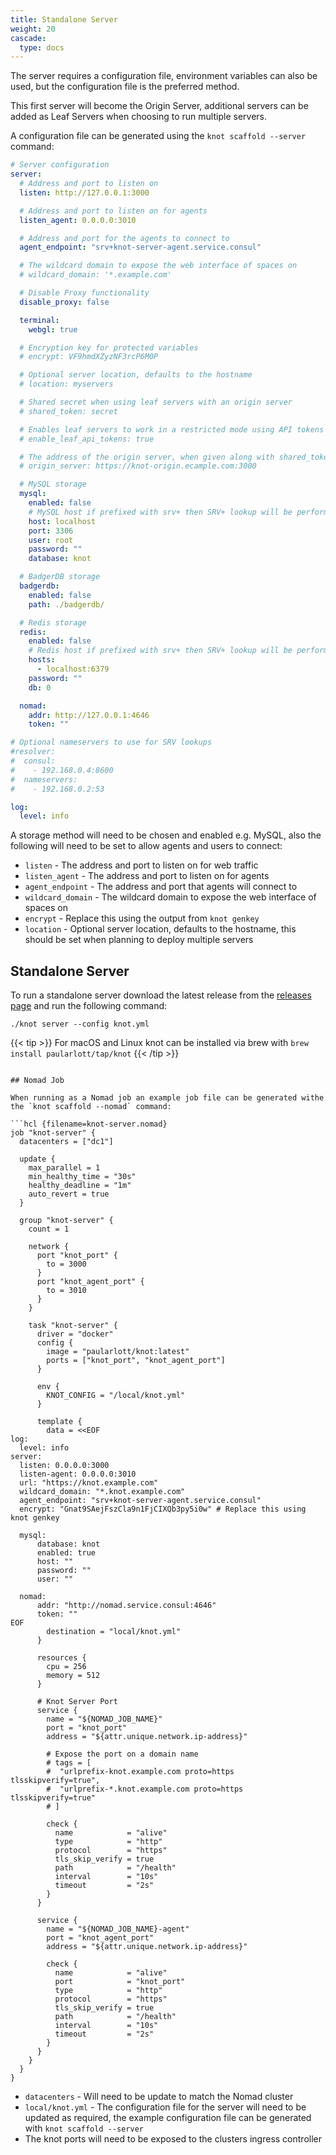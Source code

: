 ```yaml
---
title: Standalone Server
weight: 20
cascade:
  type: docs
---
```


The server requires a configuration file, environment variables can also be used, but the configuration file is the preferred method.

This first server will become the Origin Server, additional servers can be added as Leaf Servers when choosing to run multiple servers.

A configuration file can be generated using the `knot scaffold --server` command:

```yaml {filename=knot.yaml}
# Server configuration
server:
  # Address and port to listen on
  listen: http://127.0.0.1:3000

  # Address and port to listen on for agents
  listen_agent: 0.0.0.0:3010

  # Address and port for the agents to connect to
  agent_endpoint: "srv+knot-server-agent.service.consul"

  # The wildcard domain to expose the web interface of spaces on
  # wildcard_domain: '*.example.com'

  # Disable Proxy functionality
  disable_proxy: false

  terminal:
    webgl: true

  # Encryption key for protected variables
  # encrypt: VF9hmdXZyzNF3rcP6M0P

  # Optional server location, defaults to the hostname
  # location: myservers

  # Shared secret when using leaf servers with an origin server
  # shared_token: secret

  # Enables leaf servers to work in a restricted mode using API tokens
  # enable_leaf_api_tokens: true

  # The address of the origin server, when given along with shared_token the server will be configured as a leaf server
  # origin_server: https://knot-origin.ecample.com:3000

  # MySQL storage
  mysql:
    enabled: false
    # MySQL host if prefixed with srv+ then SRV+ lookup will be performed
    host: localhost
    port: 3306
    user: root
    password: ""
    database: knot

  # BadgerDB storage
  badgerdb:
    enabled: false
    path: ./badgerdb/

  # Redis storage
  redis:
    enabled: false
    # Redis host if prefixed with srv+ then SRV+ lookup will be performed
    hosts:
      - localhost:6379
    password: ""
    db: 0

  nomad:
    addr: http://127.0.0.1:4646
    token: ""

# Optional nameservers to use for SRV lookups
#resolver:
#  consul:
#    - 192.168.0.4:8600
#  nameservers:
#    - 192.168.0.2:53

log:
  level: info
```

A storage method will need to be chosen and enabled e.g. MySQL, also the following will need to be set to allow agents and users to connect:

- `listen` - The address and port to listen on for web traffic
- `listen_agent` - The address and port to listen on for agents
- `agent_endpoint` - The address and port that agents will connect to
- `wildcard_domain` - The wildcard domain to expose the web interface of spaces on
- `encrypt` - Replace this using the output from `knot genkey`
- `location` - Optional server location, defaults to the hostname, this should be set when planning to deploy multiple servers

## Standalone Server

To run a standalone server download the latest release from the [releases page](https://github.com/paularlott/knot/releases/latest) and run the following command:

```shell
./knot server --config knot.yml
```

{{< tip >}}
  For macOS and Linux knot can be installed via brew with `brew install paularlott/tap/knot`
{{< /tip >}}

```shell

## Nomad Job

When running as a Nomad job an example job file can be generated withe the `knot scaffold --nomad` command:

```hcl {filename=knot-server.nomad}
job "knot-server" {
  datacenters = ["dc1"]

  update {
    max_parallel = 1
    min_healthy_time = "30s"
    healthy_deadline = "1m"
    auto_revert = true
  }

  group "knot-server" {
    count = 1

    network {
      port "knot_port" {
        to = 3000
      }
      port "knot_agent_port" {
        to = 3010
      }
    }

    task "knot-server" {
      driver = "docker"
      config {
        image = "paularlott/knot:latest"
        ports = ["knot_port", "knot_agent_port"]
      }

      env {
        KNOT_CONFIG = "/local/knot.yml"
      }

      template {
        data = <<EOF
log:
  level: info
server:
  listen: 0.0.0.0:3000
  listen-agent: 0.0.0.0:3010
  url: "https://knot.example.com"
  wildcard_domain: "*.knot.example.com"
  agent_endpoint: "srv+knot-server-agent.service.consul"
  encrypt: "Gnat9SAejFszCla9n1FjCIXQb3py5i0w" # Replace this using knot genkey

  mysql:
      database: knot
      enabled: true
      host: ""
      password: ""
      user: ""

  nomad:
      addr: "http://nomad.service.consul:4646"
      token: ""
EOF
        destination = "local/knot.yml"
      }

      resources {
        cpu = 256
        memory = 512
      }

      # Knot Server Port
      service {
        name = "${NOMAD_JOB_NAME}"
        port = "knot_port"
        address = "${attr.unique.network.ip-address}"

        # Expose the port on a domain name
        # tags = [
        #  "urlprefix-knot.example.com proto=https tlsskipverify=true",
        #  "urlprefix-*.knot.example.com proto=https tlsskipverify=true"
        # ]

        check {
          name            = "alive"
          type            = "http"
          protocol        = "https"
          tls_skip_verify = true
          path            = "/health"
          interval        = "10s"
          timeout         = "2s"
        }
      }

      service {
        name = "${NOMAD_JOB_NAME}-agent"
        port = "knot_agent_port"
        address = "${attr.unique.network.ip-address}"

        check {
          name            = "alive"
          port            = "knot_port"
          type            = "http"
          protocol        = "https"
          tls_skip_verify = true
          path            = "/health"
          interval        = "10s"
          timeout         = "2s"
        }
      }
    }
  }
}
```

- `datacenters` - Will need to be update to match the Nomad cluster
- `local/knot.yml` - The configuration file for the server will need to be updated as required, the example configuration file can be generated with `knot scaffold --server`
- The knot ports will need to be exposed to the clusters ingress controller

